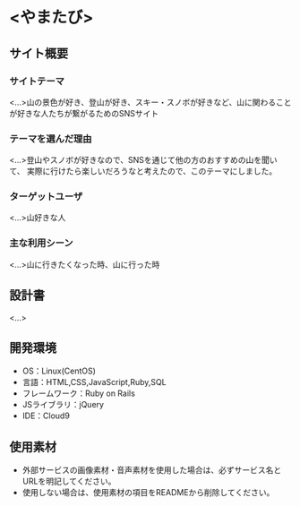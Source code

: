 # <やまたび>

## サイト概要
### サイトテーマ
<...>山の景色が好き、登山が好き、スキー・スノボが好きなど、山に関わることが好きな人たちが繋がるためのSNSサイト

### テーマを選んだ理由
<...>登山やスノボが好きなので、SNSを通じて他の方のおすすめの山を聞いて、
実際に行けたら楽しいだろうなと考えたので、このテーマにしました。

### ターゲットユーザ
<...>山好きな人

### 主な利用シーン
<...>山に行きたくなった時、山に行った時

## 設計書
<...>

## 開発環境
- OS：Linux(CentOS)
- 言語：HTML,CSS,JavaScript,Ruby,SQL
- フレームワーク：Ruby on Rails
- JSライブラリ：jQuery
- IDE：Cloud9

## 使用素材
- 外部サービスの画像素材・音声素材を使用した場合は、必ずサービス名とURLを明記してください。
- 使用しない場合は、使用素材の項目をREADMEから削除してください。